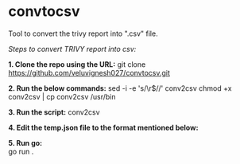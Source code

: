 # convtocsv
Tool to convert the trivy report into ".csv" file.


_Steps to convert TRIVY report into csv:_


**1. Clone the repo using the URL:**
  git clone https://github.com/veluvignesh027/convtocsv.git

**2. Run the below commands:**
  sed -i -e 's/\r$//' conv2csv
  chmod +x conv2csv | cp conv2csv /usr/bin


**3. Run the script:**
  conv2csv <imagename>

**4. Edit the temp.json file to the format mentioned below:**


**5. Run go:**  
  go run .
